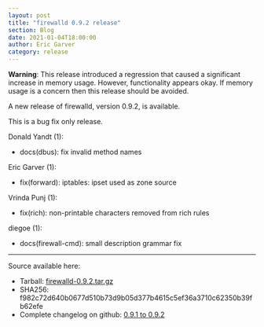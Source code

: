 ```yaml
---
layout: post
title: "firewalld 0.9.2 release"
section: Blog
date: 2021-01-04T18:00:00
author: Eric Garver
category: release
---
```


**Warning**: This release introduced a regression that caused a significant
increase in memory usage. However, functionality appears okay. If memory usage
is a concern then this release should be avoided.

A new release of firewalld, version 0.9.2, is available.

This is a bug fix only release.

Donald Yandt (1):
- docs(dbus): fix invalid method names

Eric Garver (1):
- fix(forward): iptables: ipset used as zone source

Vrinda Punj (1):
- fix(rich): non-printable characters removed from rich rules

diegoe (1):
- docs(firewall-cmd): small description grammar fix

-----

Source available here:

 * Tarball: [firewalld-0.9.2.tar.gz](https://github.com/firewalld/firewalld/releases/download/v0.9.2/firewalld-0.9.2.tar.gz)
 * SHA256: f982c72d640b0677d510b73d9b05d377b4615c5ef36a3710c62350b39fb62efe
 * Complete changelog on github: [0.9.1 to 0.9.2](https://github.com/firewalld/firewalld/compare/v0.9.1...v0.9.2)
